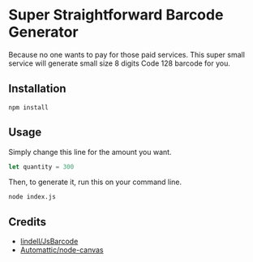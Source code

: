 # Super Straightforward Barcode Generator

Because no one wants to pay for those paid services. This super small service will generate small size 8 digits Code 128 barcode for you.

## Installation
```
npm install
```

## Usage
Simply change this line for the amount you want.
```js
let quantity = 300
```
Then, to generate it, run this on your command line.
```
node index.js
```

## Credits
- [lindell/JsBarcode](https://github.com/lindell/JsBarcode)
- [Automattic/node-canvas](https://github.com/Automattic/node-canvas)